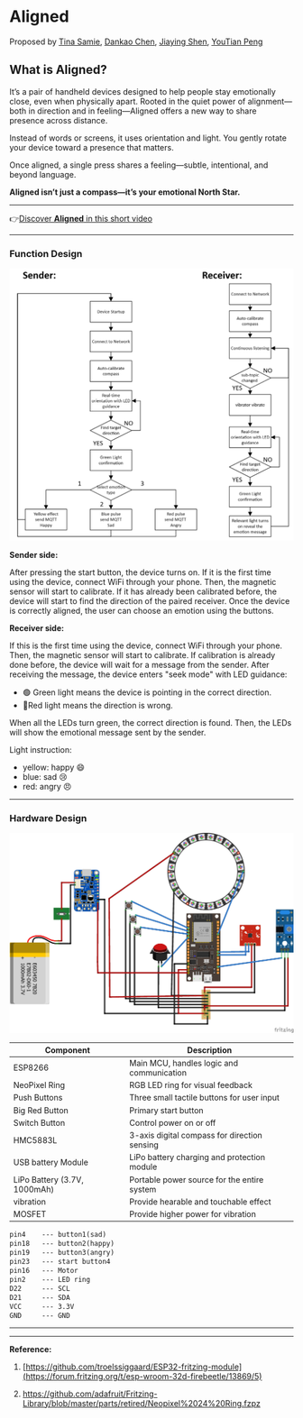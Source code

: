 # Aligned
Proposed by [<u>Tina Samie</u>](https://github.com/tantoon94), [<u>Dankao Chen</u>](https://github.com/Reikimen), [<u>Jiaying Shen</u>](https://github.com/JY-SHENNNN), [<u>YouTian Peng</u>](https://github.com/rorschachwilpeng)

## What is Aligned?

It’s a pair of handheld devices designed to help people stay emotionally close, even when physically apart. Rooted in the quiet power of alignment—both in direction and in feeling—Aligned offers a new way to share presence across distance.

Instead of words or screens, it uses orientation and light.
You gently rotate your device toward a presence that matters.

Once aligned, a single press shares a feeling—subtle, intentional, and beyond language.

**Aligned isn’t just a compass—it’s your emotional North Star.**

---- 

👉[Discover **Aligned** in this short video](https://www.youtube.com/watch?v=aNNHWGniDm8)


***
### Function Design
<div style="text-align: center;">
  <img src="https://raw.githubusercontent.com/Reikimen/CASA0021-Group-Prototype/refs/heads/main/Img/flowchart.png" alt="Flowchart">
</div>

**Sender side:**

After pressing the start button, the device turns on. If it is the first time using the device, connect WiFi through your phone. Then, the magnetic sensor will start to calibrate. If it has already been calibrated before, the device will start to find the direction of the paired receiver. Once the device is correctly aligned, the user can choose an emotion using the buttons.

**Receiver side:**

If this is the first time using the device, connect WiFi through your phone. Then, the magnetic sensor will start to calibrate. If calibration is already done before, the device will wait for a message from the sender. After receiving the message, the device enters "seek mode" with LED guidance:

- :green_circle: Green light means the device is pointing in the correct direction.
- :red_circle:Red light means the direction is wrong.

When all the LEDs turn green, the correct direction is found.
Then, the LEDs will show the emotional message sent by the sender.

Light instruction:
- yellow: happy :smile:
- blue: sad  :cry:
- red: angry    	:angry:
   

***
### Hardware Design
<div style="text-align: center;">
  <img src="https://raw.githubusercontent.com/Reikimen/CASA0021-Group-Prototype/refs/heads/main/Img/GPP_bb.jpg" alt="Flowchart">
</div>


| Component                 | Description                                           |
|--------------------------|-------------------------------------------------------|
| ESP8266          | Main MCU, handles logic and communication |
| NeoPixel Ring         | RGB LED ring for visual feedback|
| Push Buttons             | Three small tactile buttons for user input            |
| Big Red Button           | Primary start button             |
| Switch Button          | Control power on or off             |
| HMC5883L                 | 3-axis digital compass for direction sensing          |
| USB battery Module            | LiPo battery charging and protection module           |
| LiPo Battery (3.7V, 1000mAh) | Portable power source for the entire system      |
| vibration | Provide hearable and touchable effect                |
| MOSFET |  Provide higher power for vibration|

<div>

    pin4    --- button1(sad)
    pin18   --- button2(happy)
    pin19   --- button3(angry)
    pin23   --- start button4
    pin16   --- Motor
    pin2    --- LED ring
    D22     --- SCL
    D21     --- SDA
    VCC     --- 3.3V 
    GND     --- GND
</div>


***


----
**Reference:**

1. [https://github.com/troelssiggaard/ESP32-fritzing-module](https://forum.fritzing.org/t/esp-wroom-32d-firebeetle/13869/5)

2. https://github.com/adafruit/Fritzing-Library/blob/master/parts/retired/Neopixel%2024%20Ring.fzpz
